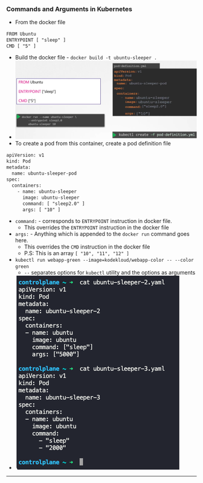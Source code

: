 
### Commands and Arguments in Kubernetes

- From the docker file
```
FROM Ubuntu
ENTRYPOINT [ "sleep" ]
CMD [ "5" ]
```
- Build the docker file - `docker build -t ubuntu-sleeper .`
- ![cmdargsinkub.png](Attachments/cmdargsinkub.png)
- To create a pod from this container, create a pod definition file
```
apiVersion: v1
kind: Pod
metadata:
  name: ubuntu-sleeper-pod
spec:
  containers:
    - name: ubuntu-sleeper
      image: ubuntu-sleeper
      command: [ "sleep2.0" ]
      args: [ "10" ]
```
- `command:` - corresponds to `ENTRYPOINT` instruction in docker file.
	- This overrides the `ENTRYPOINT` instruction in the docker file
- `args:` - Anything which is appended to the `docker run` command goes here.
	- This overrides the `CMD` instruction in the docker file
	- P.S: This is an array `[ "10", "11", "12" ]`
- `kubectl run webapp-green --image=kodekloud/webapp-color -- --color green`
	- `--` separates options for `kubectl` utility and the options as arguments
- ![cmdargsinpoddefnfile.png](Attachments/cmdargsinpoddefnfile.png)


---
